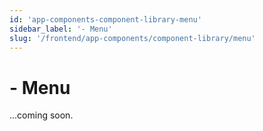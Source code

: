 ```yaml
---
id: 'app-components-component-library-menu'
sidebar_label: '- Menu'
slug: '/frontend/app-components/component-library/menu'
---
```


# - Menu

...coming soon.

